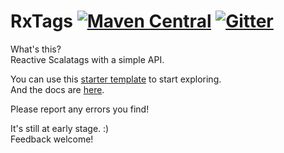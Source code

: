 # RxTags [![Maven Central](https://img.shields.io/maven-central/v/ba.sake/rxtags_sjs1_2.13.svg?style=flat-square&label=Scala+2.13)](https://mvnrepository.com/artifact/ba.sake/rxtags) [![Gitter](https://img.shields.io/gitter/room/sake92/RxTags.svg?style=flat-square)](https://gitter.im/sake92/RxTags?utm_source=badge&utm_medium=badge&utm_campaign=pr-badge&utm_content=badge)

What's this?  
Reactive Scalatags with a simple API.

You can use this [starter template](https://github.com/sake92/RxTags-Starter) to start exploring.  
And the docs are [here](https://sake92.github.io/RxTags/).

Please report any errors you find!  

It's still at early stage. :)  
Feedback welcome!
